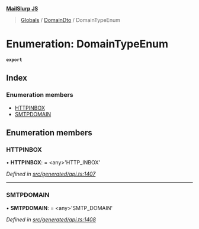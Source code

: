 **[MailSlurp JS](../README.md)**

> [Globals](../README.md) / [DomainDto](../modules/domaindto.md) / DomainTypeEnum

# Enumeration: DomainTypeEnum

**`export`** 

## Index

### Enumeration members

* [HTTPINBOX](domaindto.domaintypeenum.md#httpinbox)
* [SMTPDOMAIN](domaindto.domaintypeenum.md#smtpdomain)

## Enumeration members

### HTTPINBOX

•  **HTTPINBOX**:  = \<any>'HTTP\_INBOX'

*Defined in [src/generated/api.ts:1407](https://github.com/mailslurp/mailslurp-client/blob/d7397d3/src/generated/api.ts#L1407)*

___

### SMTPDOMAIN

•  **SMTPDOMAIN**:  = \<any>'SMTP\_DOMAIN'

*Defined in [src/generated/api.ts:1408](https://github.com/mailslurp/mailslurp-client/blob/d7397d3/src/generated/api.ts#L1408)*
